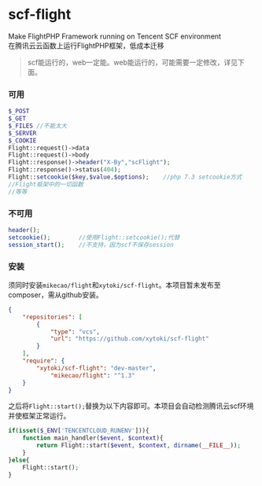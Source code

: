 # scf-flight
Make FlightPHP Framework running on Tencent SCF environment  
在腾讯云云函数上运行FlightPHP框架，低成本迁移  
> scf能运行的，web一定能。web能运行的，可能需要一定修改，详见下面。

### 可用
```php
$_POST
$_GET
$_FILES //不能太大
$_SERVER
$_COOKIE
Flight::request()->data
Flight::request()->body
Flight::response()->header("X-By","scFlight");
Flight::response()->status(404);
Flight::setcookie($key,$value,$options);    //php 7.3 setcookie方式
//Flight框架中的一切函数
//等等
```
### 不可用
```php
header();           
setcookie();        //使用Flight::setcookie();代替
session_start();    //不支持，因为scf不保存session
```
### 安装
须同时安装`mikecao/flight`和`xytoki/scf-flight`。本项目暂未发布至composer，需从github安装。
```json
{
    "repositories": [
        {
            "type": "vcs",
            "url": "https://github.com/xytoki/scf-flight"
        }
    ],
    "require": {
        "xytoki/scf-flight": "dev-master",
		    "mikecao/flight": "^1.3"
    }
}
```
之后将`Flight::start();`替换为以下内容即可。本项目会自动检测腾讯云scf环境并使框架正常运行。
```php
if(isset($_ENV['TENCENTCLOUD_RUNENV'])){
    function main_handler($event, $context){
        return Flight::start($event, $context, dirname(__FILE__));
    }
}else{
    Flight::start();
}
```
